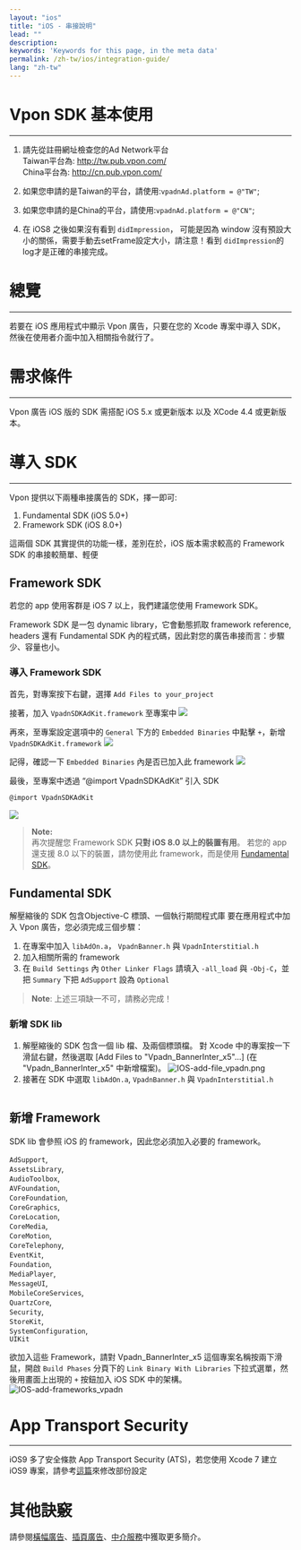 ```yaml
---
layout: "ios"
title: "iOS - 串接說明"
lead: ""
description:
keywords: 'Keywords for this page, in the meta data'
permalink: /zh-tw/ios/integration-guide/
lang: "zh-tw"
---
```

# Vpon SDK 基本使用
---
1. 請先從註冊網址檢查您的Ad Network平台<br>
Taiwan平台為: http://tw.pub.vpon.com/<br>
China平台為: http://cn.pub.vpon.com/<br>

2. 如果您申請的是Taiwan的平台，請使用:`vpadnAd.platform = @"TW"`;

3. 如果您申請的是China的平台，請使用:`vpadnAd.platform = @"CN"`;

4. 在 iOS8 之後如果沒有看到 `didImpression`， 可能是因為 window 沒有預設大小的關係，需要手動去setFrame設定大小，請注意！看到 `didImpression`的log才是正確的串接完成。

# 總覽
---
若要在 iOS 應用程式中顯示 Vpon 廣告，只要在您的 Xcode 專案中導入 SDK，然後在使用者介面中加入相關指令就行了。

# 需求條件
---
Vpon 廣告 iOS 版的 SDK 需搭配 iOS 5.x 或更新版本 以及 XCode 4.4 或更新版本。

# 導入 SDK
---

Vpon 提供以下兩種串接廣告的 SDK，擇一即可:<br>
  1. Fundamental SDK (iOS 5.0+)<br>
  2. Framework SDK (iOS 8.0+)

這兩個 SDK 其實提供的功能一樣，差別在於，iOS 版本需求較高的 Framework SDK 的串接較簡單、輕便

## Framework SDK

若您的 app 使用客群是 iOS 7 以上，我們建議您使用 Framework SDK。

Framework SDK 是一包 dynamic library，它會動態抓取 framework reference, headers 還有 Fundamental SDK 內的程式碼，因此對您的廣告串接而言：步驟少、容量也小。

### 導入 Framework SDK

首先，對專案按下右鍵，選擇 `Add Files to your_project`
<img src="{{site.imgurl}}/ios_framework_1.png" alt="" class="width-300" />

接著，加入 `VpadnSDKAdKit.framework` 至專案中
![]({{site.imgurl}}/ios_framework_2.png)

再來，至專案設定選項中的 `General` 下方的 `Embedded Binaries` 中點擊 `+`，新增 `VpadnSDKAdKit.framework`
![]({{site.imgurl}}/ios_framework_3.png)

記得，確認一下 `Embedded Binaries` 內是否已加入此 framework
![]({{site.imgurl}}/ios_framework_4.png)

最後，至專案中透過 “@import VpadnSDKAdKit” 引入 SDK

```Objective-C
@import VpadnSDKAdKit
```
![]({{site.imgurl}}/ios_framework_5.png)

> **Note:** <br>
> 再次提醒您 Framework SDK **只對 iOS 8.0 以上的裝置有用**。
> 若您的 app 還支援 8.0 以下的裝置，請勿使用此 framework，而是使用 [Fundamental SDK](#fundamental-sdk)。



## Fundamental SDK
解壓縮後的 SDK 包含Objective-C 標頭、一個執行期間程式庫 要在應用程式中加入 Vpon 廣告，您必須完成三個步驟：

1. 在專案中加入 `libAdOn.a`， `VpadnBanner.h` 與 `VpadnInterstitial.h`
2. 加入相關所需的 framework
3. 在 `Build Settings` 內 `Other Linker Flags` 請填入 `-all_load` 與 `-Obj-C`，並把 `Summary` 下把 `AdSupport` 設為 `Optional`

> **Note**: 上述三項缺一不可，請務必完成！

### 新增 SDK lib
1. 解壓縮後的 SDK 包含一個 lib 檔、及兩個標頭檔。 對 Xcode 中的專案按一下滑鼠右鍵，然後選取 [Add Files to "Vpadn_BannerInter_x5"...] (在 "Vpadn_BannerInter_x5" 中新增檔案)。
![IOS-add-file_vpadn.png]
2. 接著在 SDK 中選取 `libAdOn.a`, `VpadnBanner.h` 與 `VpadnInterstitial.h`
<img src="{{site.imgurl}}/IOS-add-lib&header_vpadn.png" alt="" class="width-300"/>

## 新增 Framework
SDK lib 會參照 iOS 的 framework，因此您必須加入必要的 framework。<br>

`AdSupport`, <br>
`AssetsLibrary`, <br>
`AudioToolbox`, <br>
`AVFoundation`, <br>
`CoreFoundation`, <br>
`CoreGraphics`, <br>
`CoreLocation`, <br>
`CoreMedia`, <br>
`CoreMotion`, <br>
`CoreTelephony`, <br>
`EventKit`, <br>
`Foundation`, <br>
`MediaPlayer`, <br>
`MessageUI`, <br>
`MobileCoreServices`, <br>
`QuartzCore`, <br>
`Security`, <br>
`StoreKit`, <br>
`SystemConfiguration`, <br>
`UIKit`

欲加入這些 Framework，請對 Vpadn_BannerInter_x5 這個專案名稱按兩下滑鼠，開啟 `Build Phases` 分頁下的 `Link Binary With Libraries` 下拉式選單，然後用畫面上出現的 `+` 按鈕加入 iOS SDK 中的架構。
![IOS-add-frameworks_vpadn]




# App Transport Security
---
iOS9 多了安全條款 App Transport Security (ATS)，若您使用 Xcode 7 建立 iOS9 專案，請參考[這篇]來修改部份設定

# 其他訣竅
請參閱[橫幅廣告](../banner)、[插頁廣告](../Interstitial)、[中介服務](../mediation)中獲取更多簡介。


[IOS-add-file_vpadn.png]: {{site.imgurl}}/IOS-add-file_vpadn.png
[IOS-add-frameworks_vpadn]: {{site.imgurl}}/IOS-add-frameworks_vpadn.png
[這篇]: {{site.baseurl}}/zh-tw/ios/latest-news/ios9ats/
